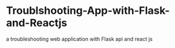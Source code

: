 # Troublshooting-App-with-Flask-and-Reactjs
a troubleshooting web application with Flask api and react js  
